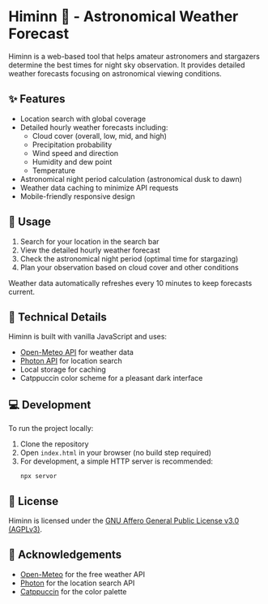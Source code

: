 # Himinn 🌌 - Astronomical Weather Forecast

Himinn is a web-based tool that helps amateur astronomers and stargazers determine the best times for night sky observation. It provides detailed weather forecasts focusing on astronomical viewing conditions.

## ✨ Features

- Location search with global coverage
- Detailed hourly weather forecasts including:
  - Cloud cover (overall, low, mid, and high)
  - Precipitation probability
  - Wind speed and direction
  - Humidity and dew point
  - Temperature
- Astronomical night period calculation (astronomical dusk to dawn)
- Weather data caching to minimize API requests
- Mobile-friendly responsive design

## 🚀 Usage

1. Search for your location in the search bar
2. View the detailed hourly weather forecast
3. Check the astronomical night period (optimal time for stargazing)
4. Plan your observation based on cloud cover and other conditions

Weather data automatically refreshes every 10 minutes to keep forecasts current.

## 🔧 Technical Details

Himinn is built with vanilla JavaScript and uses:
- [Open-Meteo API](https://open-meteo.com/) for weather data
- [Photon API](https://photon.komoot.io/) for location search
- Local storage for caching
- Catppuccin color scheme for a pleasant dark interface

## 💻 Development

To run the project locally:

1. Clone the repository
2. Open `index.html` in your browser (no build step required)
3. For development, a simple HTTP server is recommended:
   ```
   npx servor
   ```

## 📄 License

Himinn is licensed under the [GNU Affero General Public License v3.0 (AGPLv3)](https://www.gnu.org/licenses/agpl-3.0.en.html).

## 🙏 Acknowledgements

- [Open-Meteo](https://open-meteo.com/) for the free weather API
- [Photon](https://photon.komoot.io/) for the location search API
- [Catppuccin](https://github.com/catppuccin/catppuccin) for the color palette
